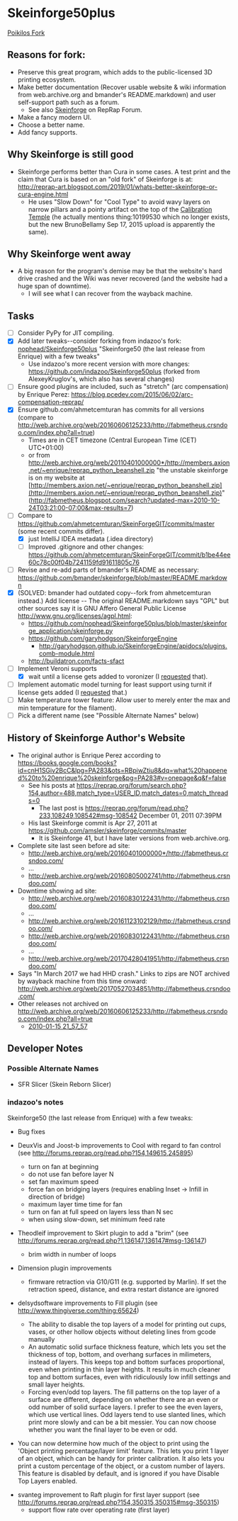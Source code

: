 Skeinforge50plus
================
[Poikilos Fork](https://github.com/poikilos/Skeinforge50plus)

## Reasons for fork:
- Preserve this great program, which adds to the public-licensed 3D
  printing ecosystem.
- Make better documentation (Recover usable
  website & wiki information from web.archive.org and bmander's
  README.markdown) and user self-support path such as a forum.
  - See also [Skeinforge](https://reprap.org/forum/list.php?154) on
    RepRap Forum.
- Make a fancy modern UI.
- Choose a better name.
- Add fancy supports.

## Why Skeinforge is still good
- Skeinforge performs better than Cura in some
  cases. A test print and the claim that Cura is based on an "old fork"
  of Skeinforge is at:
  http://reprap-art.blogspot.com/2019/01/whats-better-skeinforge-or-cura-engine.html
  - He uses "Slow Down" for "Cool Type" to avoid wavy layers on narrow
    pillars and a pointy artifact on the top of the [Calibration
    Temple](https://www.thingiverse.com/thing:1019953) (he actually
    mentions thing:10199530 which no longer exists, but the new
    BrunoBellamy Sep 17, 2015 upload is apparently the same).

## Why Skeinforge went away
- A big reason for the program's demise may be that the website's hard
  drive crashed and the Wiki was never recovered (and the website had a
  huge span of downtime).
  - I will see what I can recover from the wayback machine.

## Tasks
- [ ] Consider PyPy for JIT compiling.
- [x] Add later tweaks--consider forking from indazoo's fork:
  [nophead/Skeinforge50plus](https://github.com/nophead/Skeinforge50plus)
  "Skeinforge50 (the last release from Enrique) with a few tweaks"
  - Use indazoo's more recent version with more changes:
    https://github.com/indazoo/Skeinforge50plus
    (forked from AlexeyKruglov's, which also has several changes)
- [ ] Ensure good plugins are included, such as "stretch" (arc
  compensation) by Enrique Perez:
  https://blog.pcedev.com/2015/06/02/arc-compensation-reprap/
- [x] Ensure github.com/ahmetcemturan has commits for all versions
  (compare to
  http://web.archive.org/web/20160606125233/http://fabmetheus.crsndoo.com/index.php?all=true)
  - Times are in CET timezone (Central European Time (CET) UTC+01:00)
  - or from http://web.archive.org/web/20110401000000*/http://members.axion.net/~enrique/reprap_python_beanshell.zip
    "the unstable skeinforge is on my website at [http://members.axion.net/~enrique/reprap_python_beanshell.zip](http://members.axion.net/~enrique/reprap_python_beanshell.zip)" (http://fabmetheus.blogspot.com/search?updated-max=2010-10-24T03:21:00-07:00&max-results=7)
- [ ] Compare to
  https://github.com/ahmetcemturan/SkeinForgeGIT/commits/master
  (some recent commits differ).
  - [x] just IntelliJ IDEA metadata (.idea directory)
  - [ ] Improved .gitignore and other changes: https://github.com/ahmetcemturan/SkeinForgeGIT/commit/b1be44ee60c78c00f04b7241159fd91611805c76
- [ ] Revise and re-add parts of bmander's README as necessary:
  https://github.com/bmander/skeinforge/blob/master/README.markdown
- [x] (SOLVED: bmander had outdated copy--fork from ahmetcemturan
  instead.) Add license -- The original README.markdown says "GPL" but
  other sources say it is GNU Affero General Public License
  http://www.gnu.org/licenses/agpl.html:
  - https://github.com/nophead/Skeinforge50plus/blob/master/skeinforge_application/skeinforge.py
  - https://github.com/garyhodgson/SkeinforgeEngine
    - http://garyhodgson.github.io/SkeinforgeEngine/apidocs/plugins.comb-module.html
  - http://buildatron.com/facts-sfact
- [ ] Implement Veroni supports
  - [x] wait until a license gets added to voronizer (I
    [requested](https://github.com/tjwill95/voronizer/issues/1) that).
- [ ] Implement automatic model turning for least support using
  turnit if license gets added (I
  [requested](https://github.com/nickc92/turnit/issues/1) that.)
- [ ] Make temperature tower feature: Allow user to merely enter the max
  and min temperature for the filament).
- [ ] Pick a different name (see "Possible Alternate Names" below)

## History of Skeinforge Author's Website
- The original author is Enrique Perez according to
  https://books.google.com/books?id=cnH1SGiv2BcC&lpg=PA283&ots=RBpiwZtiu8&dq=what%20happened%20to%20enrique%20skeinforge&pg=PA283#v=onepage&q&f=false
  - See his posts at https://reprap.org/forum/search.php?154,author=488,match_type=USER_ID,match_dates=0,match_threads=0
    - The last post is https://reprap.org/forum/read.php?233,108249,108542#msg-108542
      December 01, 2011 07:39PM
  - His last Skeinforge commit is Apr 27, 2011 at
    https://github.com/amsler/skeinforge/commits/master
    - It is Skeinforge 41, but I have later versions from
      web.archive.org.
- Complete site last seen before ad site:
  - http://web.archive.org/web/20160401000000*/http://fabmetheus.crsndoo.com/
  - ...
  - http://web.archive.org/web/20160805002741/http://fabmetheus.crsndoo.com/
- Downtime showing ad site:
  - http://web.archive.org/web/20160830122431/http://fabmetheus.crsndoo.com/
  - ...
  - http://web.archive.org/web/20161123102129/http://fabmetheus.crsndoo.com/
  - http://web.archive.org/web/20160830122431/http://fabmetheus.crsndoo.com/
  - ...
  - http://web.archive.org/web/20170428041951/http://fabmetheus.crsndoo.com/
- Says "In March 2017 we had HHD crash." Links to zips are NOT
  archived by wayback machine from this time onward:
  http://web.archive.org/web/20170527034851/http://fabmetheus.crsndoo.com/
- Other releases not archived on http://web.archive.org/web/20160606125233/http://fabmetheus.crsndoo.com/index.php?all=true
  - [2010-01-15 21_57_57](http://web.archive.org/web/20141211202524/http://fabmetheus.crsndoo.com/files/9_reprap_python_beanshell.zip)

## Developer Notes
### Possible Alternate Names
- SFR Slicer (Skein Reborn Slicer)

### indazoo's notes
Skeinforge50 (the last release from Enrique) with a few tweaks:

* Bug fixes

* DeuxVis and Joost-b improvements to Cool with regard to fan control (see http://forums.reprap.org/read.php?154,149615,245895)
  - turn on fan at beginning
  - do not use fan before layer N
  - set fan maximum speed
  - force fan on bridging layers (requires enabling Inset -> Infill in direction of bridge)
  - maximum layer time time for fan
  - turn on fan at full speed on layers less than N sec
  - when using slow-down, set minimum feed rate

* Theodleif improvement to Skirt plugin to add a "brim" (see http://forums.reprap.org/read.php?1,136147,136147#msg-136147)
  - brim width in number of loops

* Dimension plugin improvements
  - firmware retraction via G10/G11 (e.g. supported by Marlin). If set the retraction speed, distance, and extra restart distance are ignored

* delsydsoftware improvements to Fill plugin (see http://www.thingiverse.com/thing:65624)
  - The ability to disable the top layers of a model for printing out cups, vases, or other hollow objects without deleting lines from gcode manually
  - An automatic solid surface thickness feature, which lets you set the thickness of top, bottom, and overhang surfaces in milimeters, instead of layers. This keeps top and bottom surfaces proportional, even when printing in thin layer heights. It results in much cleaner top and bottom surfaces, even with ridiculously low infill settings and small layer heights.
  - Forcing even/odd top layers. The fill patterns on the top layer of a surface are different, depending on whether there are an even or odd number of solid surface layers. I prefer to see the even layers, which use vertical lines. Odd layers tend to use slanted lines, which print more slowly and can be a bit messier. You can now choose whether you want the final layer to be even or odd.
 - You can now determine how much of the object to print using the 'Object printing percentage/layer limit' feature. This lets you print 1 layer of an object, which can be handy for printer calibration. It also lets you print a custom percentage of the object, or a custom number of layers. This feature is disabled by default, and is ignored if you have Disable Top Layers enabled.

* svanteg improvement to Raft plugin for first layer support (see http://forums.reprap.org/read.php?154,350315,350315#msg-350315)
  - support flow rate over operating rate (first layer)
